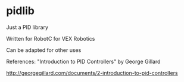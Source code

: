 # pidlib
Just a PID library

Written for RobotC for VEX Robotics

Can be adapted for other uses

References:
"Introduction to PID Controllers" by George Gillard

http://georgegillard.com/documents/2-introduction-to-pid-controllers
